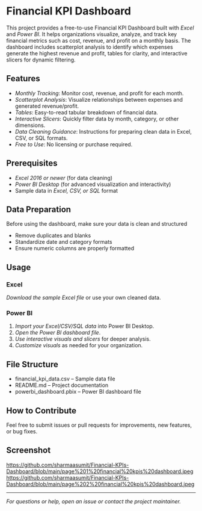 
# Financial KPI Dashboard

This project provides a free-to-use Financial KPI Dashboard built with *Excel* and *Power BI*. It helps organizations visualize, analyze, and track key financial metrics such as cost, revenue, and profit on a monthly basis. The dashboard includes scatterplot analysis to identify which expenses generate the highest revenue and profit, tables for clarity, and interactive slicers for dynamic filtering.

## Features

- *Monthly Tracking*: Monitor cost, revenue, and profit for each month.
- *Scatterplot Analysis*: Visualize relationships between expenses and generated revenue/profit.
- *Tables*: Easy-to-read tabular breakdown of financial data.
- *Interactive Slicers*: Quickly filter data by month, category, or other dimensions.
- *Data Cleaning Guidance*: Instructions for preparing clean data in Excel, CSV, or SQL formats.
- *Free to Use*: No licensing or purchase required.

## Prerequisites

- *Excel 2016 or newer* (for data cleaning)
- *Power BI Desktop* (for advanced visualization and interactivity)
- Sample data in *Excel, CSV, or SQL* format

## Data Preparation

Before using the dashboard, make sure your data is clean and structured

- Remove duplicates and blanks
- Standardize date and category formats
- Ensure numeric columns are properly formatted

## Usage

### Excel

*Download the sample Excel file* or use your own cleaned data.


### Power BI

1. *Import your Excel/CSV/SQL data* into Power BI Desktop.
2. *Open the Power BI dashboard file*.
3. *Use interactive visuals and slicers* for deeper analysis.
4. *Customize visuals* as needed for your organization.

## File Structure

- financial_kpi_data.csv – Sample data file
- README.md – Project documentation
- powerbi_dashboard.pbix – Power BI dashboard file

## How to Contribute

Feel free to submit issues or pull requests for improvements, new features, or bug fixes.

## Screenshot
https://github.com/sharmaasumit/Financial-KPIs-Dashboard/blob/main/page%201%20financial%20kpis%20dashboard.jpeg
https://github.com/sharmaasumit/Financial-KPIs-Dashboard/blob/main/page%202%20financial%20kpis%20dashboard.jpeg


---

*For questions or help, open an issue or contact the project maintainer.*
